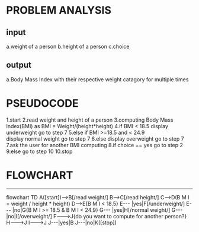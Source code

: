 # PROBLEM ANALYSIS
## input 
   a.weight of a person
   b.height of a person
   c.choice

## output
 a.Body Mass Index with their respective weight catagory for multiple times

 

# PSEUDOCODE
 1.start
 2.read weight and height of a person
 3.computing Body Mass Index(BMI) as BMI = Weight/(height*height)
 4.if BMI < 18.5
               display underweight
               go to step 7
 5.else if BMI >=18.5 and < 24.9              
                              display normal weight
                              go to step 7
 6.else
          display overweight
          go to step 7
 7.ask the user for another BMI computing
 8.if choice == yes
               go to step 2
 9.else
     go to step 10
 10.stop

 
    
# FLOWCHART
---
flowchart TD
A([start])-->B[/read weight/]
B-->C[/read height/]
C-->D(B M I = weight / height * height)
D-->E{B M I < 18.5}
E--- |yes|F[/underweight/]
E--- |no|G{B M I >= 18.5 & B M I < 24.9}
G--- |yes|H[/normal weight/]
G--- |no|I[/overweight/]
F--->J{do you want to compute for another person?}
H--->J
I--->J
J---|yes|B
J---|no|K([stop])







































































